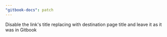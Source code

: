 ```yaml
---
"gitbook-docs": patch
---
```


Disable the link's title replacing with destination page title and leave it as it was in Gitbook
